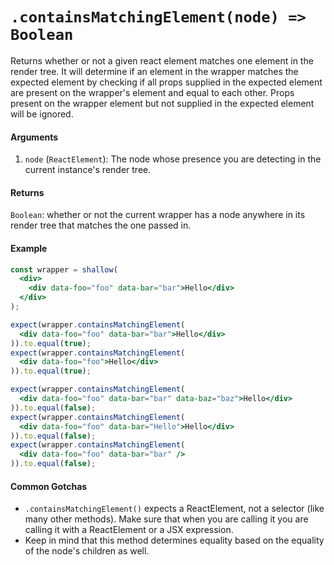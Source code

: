 # `.containsMatchingElement(node) => Boolean`

Returns whether or not a given react element matches one element in the render tree.
It will determine if an element in the wrapper matches the expected element by checking if all props supplied in the expected element are present on the wrapper's element and equal to each other. Props present on the wrapper element but not supplied in the expected element will be ignored.


#### Arguments

1. `node` (`ReactElement`): The node whose presence you are detecting in the current instance's
render tree.



#### Returns

`Boolean`: whether or not the current wrapper has a node anywhere in its render tree that matches
the one passed in.



#### Example


```jsx
const wrapper = shallow(
  <div>
    <div data-foo="foo" data-bar="bar">Hello</div>
  </div>
);

expect(wrapper.containsMatchingElement(
  <div data-foo="foo" data-bar="bar">Hello</div>
)).to.equal(true);
expect(wrapper.containsMatchingElement(
  <div data-foo="foo">Hello</div>
)).to.equal(true);

expect(wrapper.containsMatchingElement(
  <div data-foo="foo" data-bar="bar" data-baz="baz">Hello</div>
)).to.equal(false);
expect(wrapper.containsMatchingElement(
  <div data-foo="foo" data-bar="Hello">Hello</div>
)).to.equal(false);
expect(wrapper.containsMatchingElement(
  <div data-foo="foo" data-bar="bar" />
)).to.equal(false);
```

#### Common Gotchas

- `.containsMatchingElement()` expects a ReactElement, not a selector (like many other methods). Make sure that
when you are calling it you are calling it with a ReactElement or a JSX expression.
- Keep in mind that this method determines equality based on the equality of the node's children as
well.
